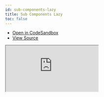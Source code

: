 ```yaml
---
id: sub-components-lazy
title: Sub Components Lazy
toc: false
---
```


- [Open in CodeSandbox](https://codesandbox.io/s/github/tannerlinsley/react-table/tree/v7/examples/sub-components-lazy)
- [View Source](https://github.com/tannerlinsley/react-table/tree/v7/examples/sub-components-lazy)

<iframe
  src="https://codesandbox.io/embed/github/tannerlinsley/react-table/tree/v7/examples/sub-components-lazy?autoresize=1&fontsize=14&theme=dark"
  title="tannerlinsley/react-table: sub-components-lazy"
  sandbox="allow-forms allow-modals allow-popups allow-presentation allow-same-origin allow-scripts"
  style={{
    width: '100%',
    height: '80vh',
    border: '0',
    borderRadius: 8,
    overflow: 'hidden',
    position: 'static',
    zIndex: 0,
  }}
></iframe>

